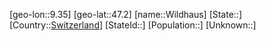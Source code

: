 ﻿---
location: [47.2,9.35]
type: City
tags:
- geo/City


SpocWebEntityId: 35610
isDeleted: false
confidential: public

---
[geo-lon::9.35]
[geo-lat::47.2]
[name::Wildhaus]
[State::]
[Country::[Switzerland](geo/Continent/Europe/Switzerland.md)]
[StateId::]
[Population::]
[Unknown::]

